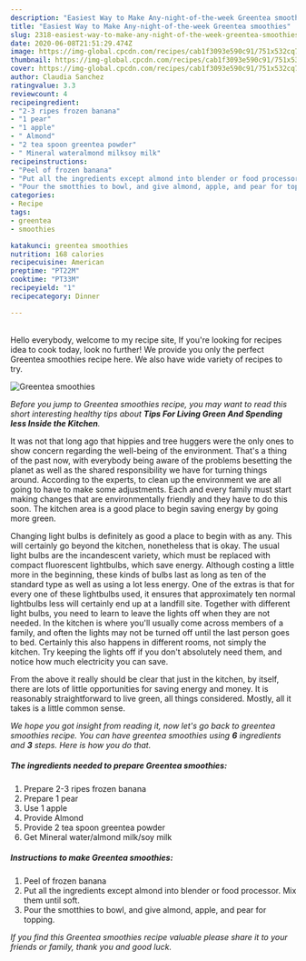 ```yaml
---
description: "Easiest Way to Make Any-night-of-the-week Greentea smoothies"
title: "Easiest Way to Make Any-night-of-the-week Greentea smoothies"
slug: 2318-easiest-way-to-make-any-night-of-the-week-greentea-smoothies
date: 2020-06-08T21:51:29.474Z
image: https://img-global.cpcdn.com/recipes/cab1f3093e590c91/751x532cq70/greentea-smoothies-recipe-main-photo.jpg
thumbnail: https://img-global.cpcdn.com/recipes/cab1f3093e590c91/751x532cq70/greentea-smoothies-recipe-main-photo.jpg
cover: https://img-global.cpcdn.com/recipes/cab1f3093e590c91/751x532cq70/greentea-smoothies-recipe-main-photo.jpg
author: Claudia Sanchez
ratingvalue: 3.3
reviewcount: 4
recipeingredient:
- "2-3 ripes frozen banana"
- "1 pear"
- "1 apple"
- " Almond"
- "2 tea spoon greentea powder"
- " Mineral wateralmond milksoy milk"
recipeinstructions:
- "Peel of frozen banana"
- "Put all the ingredients except almond into blender or food processor. Mix them until soft."
- "Pour the smotthies to bowl, and give almond, apple, and pear for topping."
categories:
- Recipe
tags:
- greentea
- smoothies

katakunci: greentea smoothies 
nutrition: 168 calories
recipecuisine: American
preptime: "PT22M"
cooktime: "PT33M"
recipeyield: "1"
recipecategory: Dinner

---
```

<br>
Hello everybody, welcome to my recipe site, If you're looking for recipes idea to cook today, look no further! We provide you only the perfect Greentea smoothies recipe here. We also have wide variety of recipes to try.
<br>


![Greentea smoothies](https://img-global.cpcdn.com/recipes/cab1f3093e590c91/751x532cq70/greentea-smoothies-recipe-main-photo.jpg)

<i>Before you jump to Greentea smoothies recipe, you may want to read this short interesting healthy tips about 
<strong>Tips For Living Green And Spending less Inside the Kitchen</strong>.</i>
</br>

It was not that long ago that hippies and tree huggers were the only ones to show concern regarding the well-being of the environment. That's a thing of the past now, with everybody being aware of the problems besetting the planet as well as the shared responsibility we have for turning things around. According to the experts, to clean up the environment we are all going to have to make some adjustments. Each and every family must start making changes that are environmentally friendly and they have to do this soon. The kitchen area is a good place to begin saving energy by going more green.

Changing light bulbs is definitely as good a place to begin with as any. This will certainly go beyond the kitchen, nonetheless that is okay. The usual light bulbs are the incandescent variety, which must be replaced with compact fluorescent lightbulbs, which save energy. Although costing a little more in the beginning, these kinds of bulbs last as long as ten of the standard type as well as using a lot less energy. One of the extras is that for every one of these lightbulbs used, it ensures that approximately ten normal lightbulbs less will certainly end up at a landfill site. Together with different light bulbs, you need to learn to leave the lights off when they are not needed. In the kitchen is where you'll usually come across members of a family, and often the lights may not be turned off until the last person goes to bed. Certainly this also happens in different rooms, not simply the kitchen. Try keeping the lights off if you don't absolutely need them, and notice how much electricity you can save.

From the above it really should be clear that just in the kitchen, by itself, there are lots of little opportunities for saving energy and money. It is reasonably straightforward to live green, all things considered. Mostly, all it takes is a little common sense.


<i>We hope you got insight from reading it, now let's go back to greentea smoothies recipe. You can have greentea smoothies using <strong>6</strong> ingredients and <strong>3</strong> steps. Here is how you do that.
</i>

##### The ingredients needed to prepare Greentea smoothies:

1. Prepare 2-3 ripes frozen banana
1. Prepare 1 pear
1. Use 1 apple
1. Provide  Almond
1. Provide 2 tea spoon greentea powder
1. Get  Mineral water/almond milk/soy milk


##### Instructions to make Greentea smoothies:

1. Peel of frozen banana
1. Put all the ingredients except almond into blender or food processor. Mix them until soft.
1. Pour the smotthies to bowl, and give almond, apple, and pear for topping.


<i>If you find this Greentea smoothies recipe valuable please share it to your friends or family, thank you and good luck.</i>
